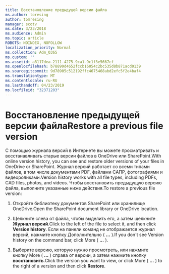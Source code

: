 ```yaml
---
title: Восстановление предыдущей версии файла
ms.author: toresing
author: tomresing
manager: scotv
ms.date: 3/23/2018
ms.audience: Admin
ms.topic: article
ROBOTS: NOINDEX, NOFOLLOW
localization_priority: Normal
ms.collection: Adm_O365
ms.custom: ''
ms.assetid: a8117dea-2111-4275-9ca1-9c1f3e5667cf
ms.openlocfilehash: b78899d4652fccb16054c2bc535d8b871acd0139
ms.sourcegitcommit: 9d78905c512192ffc4675468abd2efc5f2e4baf4
ms.translationtype: MT
ms.contentlocale: ru-RU
ms.lasthandoff: 04/23/2019
ms.locfileid: "32371203"
---
```

# <a name="restore-a-previous-file-version"></a><span data-ttu-id="011e9-102">Восстановление предыдущей версии файла</span><span class="sxs-lookup"><span data-stu-id="011e9-102">Restore a previous file version</span></span>

<span data-ttu-id="011e9-103">С помощью журнала версий в Интернете вы можете просматривать и восстанавливать старые версии файлов в OneDrive или SharePoint.</span><span class="sxs-lookup"><span data-stu-id="011e9-103">With online version history, you can see and restore older versions of your files in OneDrive or SharePoint.</span></span> <span data-ttu-id="011e9-104">Журнал версий работает со всеми типами файлов, в том числе документами PDF, файлами САПР, фотографиями и видеороликами.</span><span class="sxs-lookup"><span data-stu-id="011e9-104">Version history works with all file types, including PDFs, CAD files, photos, and videos.</span></span> <span data-ttu-id="011e9-105">Чтобы восстановить предыдущую версию файла, выполните указанные ниже действия.</span><span class="sxs-lookup"><span data-stu-id="011e9-105">To restore a previous file version:</span></span>
  
1. <span data-ttu-id="011e9-106">Откройте библиотеку документов SharePoint или хранилище OneDrive.</span><span class="sxs-lookup"><span data-stu-id="011e9-106">Open the SharePoint document library or OneDrive location.</span></span>
    
2. <span data-ttu-id="011e9-107">Щелкните слева от файла, чтобы выделить его, а затем щелкните **Журнал версий**.</span><span class="sxs-lookup"><span data-stu-id="011e9-107">Click to the left of the file to select it, and then click **Version history**.</span></span> <span data-ttu-id="011e9-108">Если на панели команд не отображается журнал версий, нажмите кнопку Дополнительно ( **...** ).</span><span class="sxs-lookup"><span data-stu-id="011e9-108">If you don't see Version history on the command bar, click More ( **...** ).</span></span> 
    
3. <span data-ttu-id="011e9-109">Выберите версию, которую нужно просмотреть, или нажмите кнопку More ( **...** ) справа от версии, а затем нажмите кнопку **восстановить**.</span><span class="sxs-lookup"><span data-stu-id="011e9-109">Click the version you want to view, or click More ( **...** ) to the right of a version and then click **Restore**.</span></span>
    

